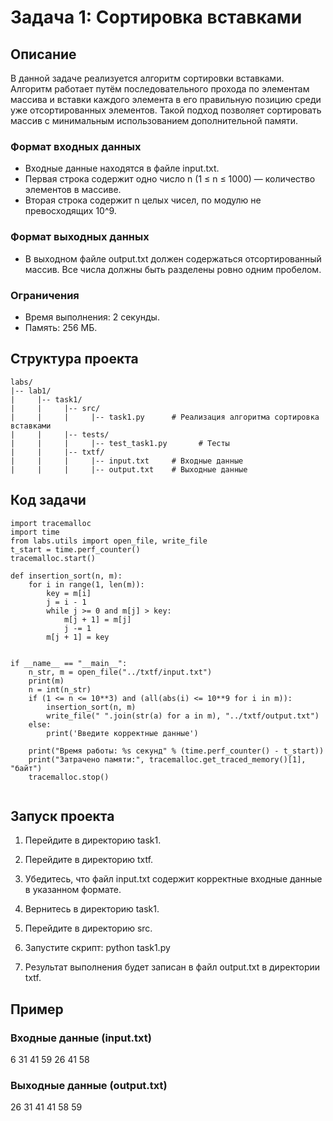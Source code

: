 # Задача 1: Сортировка вставками

## Описание

В данной задаче реализуется алгоритм сортировки вставками. Алгоритм работает путём последовательного прохода по элементам массива и вставки каждого элемента в его правильную позицию среди уже отсортированных элементов. Такой подход позволяет сортировать массив с минимальным использованием дополнительной памяти.

### Формат входных данных
- Входные данные находятся в файле input.txt.
- Первая строка содержит одно число n (1 ≤ n ≤ 1000) — количество элементов в массиве.
- Вторая строка содержит n целых чисел, по модулю не превосходящих 10^9.

### Формат выходных данных
- В выходном файле output.txt должен содержаться отсортированный массив. Все числа должны быть разделены ровно одним пробелом.

### Ограничения
- Время выполнения: 2 секунды.
- Память: 256 МБ.

## Структура проекта
```
labs/
|-- lab1/
|     |-- task1/
|     |     |-- src/
|     |     |     |-- task1.py      # Реализация алгоритма сортировка вставками
|     |     |-- tests/
|     |     |     |-- test_task1.py       # Тесты
|     |     |-- txtf/
|     |     |     |-- input.txt     # Входные данные
|     |     |     |-- output.txt    # Выходные данные
```
## Код задачи
```
import tracemalloc
import time
from labs.utils import open_file, write_file
t_start = time.perf_counter()
tracemalloc.start()

def insertion_sort(n, m):
    for i in range(1, len(m)):
        key = m[i]
        j = i - 1
        while j >= 0 and m[j] > key:
            m[j + 1] = m[j]
            j -= 1
        m[j + 1] = key


if __name__ == "__main__":
    n_str, m = open_file("../txtf/input.txt")
    print(m)
    n = int(n_str)
    if (1 <= n <= 10**3) and (all(abs(i) <= 10**9 for i in m)):
        insertion_sort(n, m)
        write_file(" ".join(str(a) for a in m), "../txtf/output.txt")
    else:
        print('Введите корректные данные')

    print("Время работы: %s секунд" % (time.perf_counter() - t_start))
    print("Затрачено памяти:", tracemalloc.get_traced_memory()[1], "байт")
    tracemalloc.stop()


```
## Запуск проекта

1. Перейдите в директорию task1.
2. Перейдите в директорию txtf.
3. Убедитесь, что файл input.txt содержит корректные входные данные в указанном формате.
4. Вернитесь в директорию task1.
5. Перейдите в директорию src.
6. Запустите скрипт:
      python task1.py
   
7. Результат выполнения будет записан в файл output.txt в директории txtf.

## Пример

### Входные данные (input.txt)
6
31 41 59 26 41 58

### Выходные данные (output.txt)
26 31 41 41 58 59
